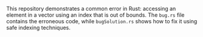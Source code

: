 This repository demonstrates a common error in Rust: accessing an element in a vector using an index that is out of bounds. The `bug.rs` file contains the erroneous code, while `bugSolution.rs` shows how to fix it using safe indexing techniques.